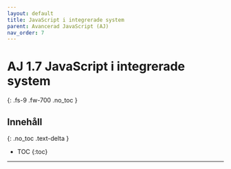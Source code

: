 ```yaml
---
layout: default
title: JavaScript i integrerade system
parent: Avancerad JavaScript (AJ)
nav_order: 7
---
```


# AJ 1.7 JavaScript i integrerade system
{: .fs-9 .fw-700 .no_toc }

## Innehåll
{: .no_toc .text-delta }

- TOC
{:toc}

---